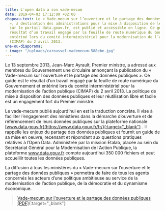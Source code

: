 ```yaml
---
title: L'open data a son vade-mecum
date: 2019-04-03 17:12:00 +02:00
chapeau-text: Le « Vade-mecum sur l’ouverture et le partage des données publiques
  », à destination des administrations pour la mise à disposition de leurs données
  sur le portail data.gouv.fr, est publié et accessible en ligne. Ce guide est le
  résultat d’un travail engagé par la feuille de route numérique du Gouvernement et
  entériné lors du comité interministériel pour la modernisation de l’action publique
  (CIMAP) du 2 avril 2013.
une-ou-diaporama:
- image: "/uploads/caroussel-vademecum-588ebe.jpg"
---
```


Le 13 septembre 2013, Jean-Marc Ayrault, Premier ministre, a adressé aux membres du Gouvernement une circulaire annonçant la publication du « Vade-mecum sur l’ouverture et le partage des données publiques ». Ce guide est le résultat d’un travail engagé par la feuille de route numérique du Gouvernement et entériné lors du comité interministériel pour la modernisation de l’action publique (CIMAP) du 2 avril 2013. La politique de mise à disposition des données publiques et leur réutilisation libre et facile est un engagement fort du Premier ministre.

Le vade-mecum publié aujourd’hui en est la traduction concrète. Il vise à faciliter l’engagement des ministères dans la démarche d’ouverture et de référencement de leurs données publiques sur la plateforme nationale [www.data.gouv.fr](https://www.data.gouv.fr/fr/){:target="_blank"} . Il rappelle les enjeux du partage des données publiques et fournit un guide de sa mise en oeuvre, recensant et répondant aux questions pratiques relatives à l’Open Data.
Administrée par la mission Etalab, placée au sein du Secrétariat Général pour la Modernisation de l’Action Publique, la plateforme www.data.gouv.fr compte aujourd’hui 350 000 fichiers et peut accueillir toutes les données publiques.

La diffusion à tous les ministères du « Vade-mecum sur l’ouverture et le partage des données publiques » permettra de faire de tous les agents concernés les acteurs d’une politique ambitieuse au service de la modernisation de l’action publique, de la démocratie et du dynamisme économique.

> [Vade-mecum sur l'ouverture et le partage des données publiques (PDF)](https://www.modernisation.gouv.fr/sites/default/files/fichiers-attaches/vademecum-ouverture.pdf){:target="_blank"}
